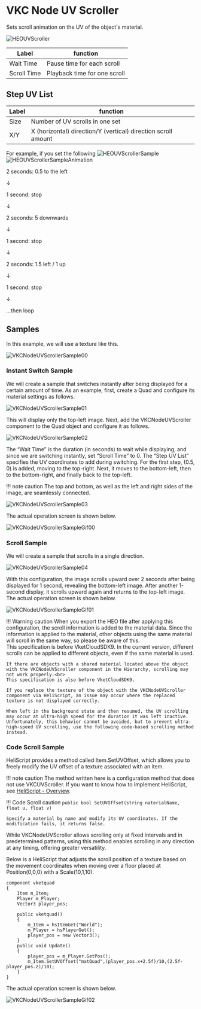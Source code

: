 # VKC Node UV Scroller

Sets scroll animation on the UV of the object's material.

![HEOUVScroller](img/HEOUVScroller.jpg)

| Label | function |
| ---- | ---- |
|Wait Time |Pause time for each scroll |
|Scroll Time|Playback time for one scroll |

## Step UV List
| Label | function |
| ---- | ---- |
| Size | Number of UV scrolls in one set |
|X/Y|X (horizontal) direction/Y (vertical) direction scroll amount|

For example, if you set the following
![HEOUVScrollerSample](img/HEOUVScrollerSample.jpg)
![HEOUVScrollerSampleAnimation](img/UVScrollerSampleAnimation.gif)

2 seconds: 0.5 to the left

↓

1 second: stop

↓

2 seconds: 5 downwards

↓

1 second: stop

↓

2 seconds: 1.5 left / 1 up

↓

1 second: stop

↓

...then loop

## Samples
In this example, we will use a texture like this.

![VKCNodeUVScrollerSample00](img/VKCNodeUVScrollerSample00.jpg)

### Instant Switch Sample
We will create a sample that switches instantly after being displayed for a certain amount of time. As an example, first, create a Quad and configure its material settings as follows.

![VKCNodeUVScrollerSample01](img/VKCNodeUVScrollerSample01.jpg)

This will display only the top-left image. Next, add the VKCNodeUVScroller component to the Quad object and configure it as follows.

![VKCNodeUVScrollerSample02](img/VKCNodeUVScrollerSample02.jpg)

The “Wait Time” is the duration (in seconds) to wait while displaying, and since we are switching instantly, set “Scroll Time” to 0. The “Step UV List” specifies the UV coordinates to add during switching. For the first step, (0.5, 0) is added, moving to the top-right. Next, it moves to the bottom-left, then to the bottom-right, and finally back to the top-left.

!!! note caution
    The top and bottom, as well as the left and right sides of the image, are seamlessly connected.

![VKCNodeUVScrollerSample03](img/VKCNodeUVScrollerSample03.jpg)

The actual operation screen is shown below.

![VKCNodeUVScrollerSampleGif00](img/VKCNodeUVScrollerSampleGif00.gif)

### Scroll Sample
We will create a sample that scrolls in a single direction.

![VKCNodeUVScrollerSample04](img/VKCNodeUVScrollerSample04.jpg)

With this configuration, the image scrolls upward over 2 seconds after being displayed for 1 second, revealing the bottom-left image. After another 1-second display, it scrolls upward again and returns to the top-left image. The actual operation screen is shown below.

![VKCNodeUVScrollerSampleGif01](img/VKCNodeUVScrollerSampleGif01.gif)


!!! Warning caution
    When you export the HEO file after applying this configuration, the scroll information is added to the material data. Since the information is applied to the material, other objects using the same material will scroll in the same way, so please be aware of this.<br>
    This specification is before VketCloudSDK9. In the current version, different scrolls can be applied to different objects, even if the same material is used.

    If there are objects with a shared material located above the object with the VKCNodeUVScroller component in the Hierarchy, scrolling may not work properly.<br>
    This specification is also before VketCloudSDK9.

    If you replace the texture of the object with the VKCNodeUVScroller component via HeliScript, an issue may occur where the replaced texture is not displayed correctly.

    When left in the background state and then resumed, the UV scrolling may occur at ultra-high speed for the duration it was left inactive. Unfortunately, this behavior cannot be avoided, but to prevent ultra-high-speed UV scrolling, use the following code-based scrolling method instead.

### Code Scroll Sample
HeliScript provides a method called Item.SetUVOffset, which allows you to freely modify the UV offset of a texture associated with an item.

!!! note caution
    The method written here is a configuration method that does not use VKCUVScroller.
    If you want to know how to implement HeliScript, see [HeliScript - Overview](../hs/hs_overview.md). 

!!! Code Scroll caution
    `public bool SetUVOffset(string naterialName, float u, float v)`

    Specify a material by name and modify its UV coordinates. If the modification fails, it returns false.

While VKCNodeUVScroller allows scrolling only at fixed intervals and in predetermined patterns, using this method enables scrolling in any direction at any timing, offering greater versatility.

Below is a HeliScript that adjusts the scroll position of a texture based on the movement coordinates when moving over a floor placed at Position(0,0,0) with a Scale(10,1,10).

```
component vketquad
{
    Item m_Item;
    Player m_Player;
    Vector3 player_pos;

    public vketquad()
    {
        m_Item = hsItemGet("World");
        m_Player = hsPlayerGet();
        player_pos = new Vector3();
    }
    public void Update()
    {
        player_pos = m_Player.GetPos();
        m_Item.SetUVOffset("matQuad",(player_pos.x+2.5f)/10,(2.5f-player_pos.z)/10);
    }
}
```

The actual operation screen is shown below.

![VKCNodeUVScrollerSampleGif02](img/VKCNodeUVScrollerSampleGif02.gif)